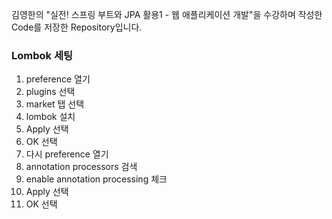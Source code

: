 김영한의 "실전! 스프링 부트와 JPA 활용1 - 웹 애플리케이션 개발"을 수강하며 작성한 Code를 저장한 Repository입니다.

### Lombok 세팅

1. preference 열기
2. plugins 선택
3. market 탭 선택
4. lombok 설치
4. Apply 선택
5. OK 선택
1. 다시 preference 열기
2. annotation processors 검색
3. enable annotation processing 체크
4. Apply 선택
5. OK 선택